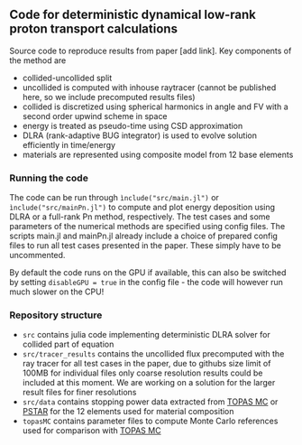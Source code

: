 ## Code for deterministic dynamical low-rank proton transport calculations
Source code to reproduce results from paper [add link]. Key components of the method are
- collided-uncollided split
- uncollided is computed with inhouse raytracer (cannot be published here, so we include precomputed results files)
- collided is discretized using spherical harmonics in angle and FV with a second order upwind scheme in space
- energy is treated as pseudo-time using CSD approximation
- DLRA (rank-adaptive BUG integrator) is used to evolve solution efficiently in time/energy 
- materials are represented using composite model from 12 base elements

### Running the code
The code can be run through `ìnclude("src/main.jl")` or `ìnclude("src/mainPn.jl")` to compute and plot energy deposition using DLRA or a full-rank Pn method, respectively. The test cases and some parameters of the numerical methods are specified using config files. The scripts main.jl and mainPn.jl already include a choice of prepared config files to run all test cases presented in the paper. These simply have to be uncommented. 

By default the code runs on the GPU if available, this can also be switched by setting `disableGPU = true` in the config file - the code will however run much slower on the CPU!

### Repository structure
- `src` contains julia code implementing deterministic DLRA solver for collided part of equation
- `src/tracer_results` contains the uncollided flux precomputed with the ray tracer for all test cases in the paper, due to githubs size limit of 100MB for individual files only coarse resolution results could be included at this moment. We are working on a solution for the larger result files for finer resolutions
- `src/data` contains stopping power data extracted from [TOPAS MC](https://www.topasmc.org/) or [PSTAR](https://physics.nist.gov/PhysRefData/Star/Text/PSTAR.html) for the 12 elements used for material composition
- `topasMC` contains parameter files to compute Monte Carlo references used for comparison with [TOPAS MC](https://www.topasmc.org/) 
